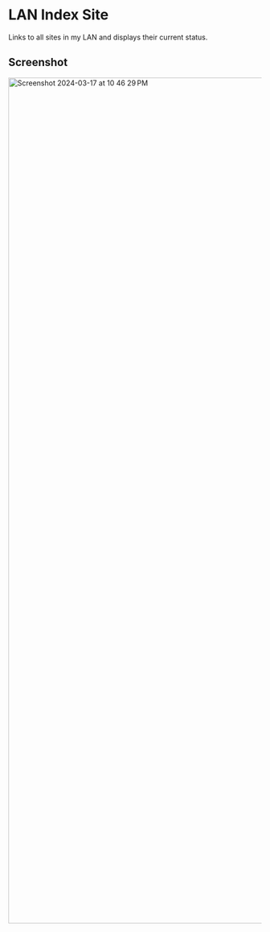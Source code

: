 # LAN Index Site

Links to all sites in my LAN and displays their current status.

## Screenshot
<img width="1680" alt="Screenshot 2024-03-17 at 10 46 29 PM" src="https://github.com/nathan815/homelab/assets/1972782/4512f1bf-109c-48a5-a752-604fe915bcef">
